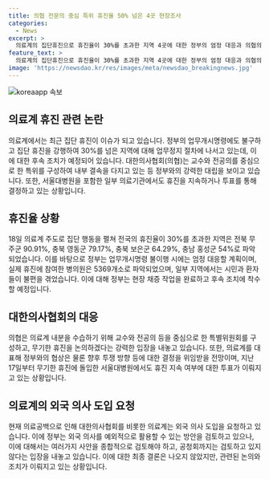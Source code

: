 ```yaml
---
title: 의협 전문의 중심 특위 휴진율 50% 넘은 4곳 현장조사
categories:
  - News
excerpt: >
  의료계의 집단휴진으로 휴진율이 30%를 초과한 지역 4곳에 대한 정부의 엄정 대응과 의협의 교수와 전공의 중심 특위 구성 등이 진행 중이다. 서울대병원 교수들의 투표 결과에 따라 의료계의 무기한 휴진 추진도 영향을 받을 전망이며, 정부는 외국 의사 도입 등 환자단체의 요구에 대해 신중한 입장이라고 밝혔다. 의협이 의료계 내분을 수습하기 위해 특별위원회를 구성하기로 하고, 대한의사협회는 무기한 휴진을 논의할 예정이다. 또한 외국 의사 도입 등의 과감한 의료 개혁 방안을 검토 중이다.
feature_text: >
  의료계의 집단휴진으로 휴진율이 30%를 초과한 지역 4곳에 대한 정부의 엄정 대응과 의협의 교수와 전공의 중심 특위 구성 등이 진행 중이다. 서울대병원 교수들의 투표 결과에 따라 의료계의 무기한 휴진 추진도 영향을 받을 전망이며, 정부는 외국 의사 도입 등 환자단체의 요구에 대해 신중한 입장이라고 밝혔다. 의협이 의료계 내분을 수습하기 위해 특별위원회를 구성하기로 하고, 대한의사협회는 무기한 휴진을 논의할 예정이다. 또한 외국 의사 도입 등의 과감한 의료 개혁 방안을 검토 중이다.
image: 'https://newsdao.kr/res/images/meta/newsdao_breakingnews.jpg'
---
```


<p><img src="https://newsdao.kr/res/images/meta/newsdao_breakingnews.jpg" alt="koreaapp 속보" /></p>

<h2 data-ke-size="size26">의료계 휴진 관련 논란</h2>

<p data-ke-size="size16">의료계에서는 최근 집단 휴진이 이슈가 되고 있습니다. 정부의 업무개시명령에도 불구하고 집단 휴진을 강행하여 30%를 넘은 지역에 대해 업무정지 절차에 나서고 있는데, 이에 대한 후속 조치가 예정되어 있습니다. 대한의사협회(의협)는 교수와 전공의를 중심으로 한 특위를 구성하여 내부 결속을 다지고 있는 등 정부와의 강력한 대립을 보이고 있습니다. 또한, 서울대병원을 포함한 일부 의료기관에서도 휴진을 지속하거나 투표를 통해 결정하고 있는 상황입니다.</p>

<h2 data-ke-size="size26">휴진율 상황</h2>

<p data-ke-size="size16">18일 의료계 주도로 집단 행동을 펼쳐 전국의 휴진율이 30%를 초과한 지역은 전북 무주군 90.91%, 충북 영동군 79.17%, 충북 보은군 64.29%, 충남 홍성군 54%로 파악되었습니다. 이를 바탕으로 정부는 업무개시명령 불이행 시에는 엄정 대응할 계획이며, 실제 휴진에 참여한 병의원은 5369개소로 파악되었으며, 일부 지역에서는 시민과 환자들이 불편을 겪었습니다. 이에 대해 정부는 현장 채증 작업을 완료하고 후속 조치에 착수할 예정입니다.</p>

<h2 data-ke-size="size26">대한의사협회의 대응</h2>

<p data-ke-size="size16">의협은 의료계 내분을 수습하기 위해 교수와 전공의 등을 중심으로 한 특별위원회를 구성하고, 무기한 휴진을 논의하겠다는 강력한 입장을 내놓고 있습니다. 또한, 의료계를 대표해 정부와의 협상은 물론 향후 투쟁 방향 등에 대한 결정을 위임받을 전망이며, 지난 17일부터 무기한 휴진에 돌입한 서울대병원에서도 휴진 지속 여부에 대한 투표가 이뤄지고 있는 상황입니다.</p>

<h2 data-ke-size="size26">의료계의 외국 의사 도입 요청</h2>

<p data-ke-size="size16">현재 의료공백으로 인해 대한의사협회를 비롯한 의료계는 외국 의사 도입을 요청하고 있습니다. 이에 정부는 외국 의사를 예외적으로 활용할 수 있는 방안을 검토하고 있으나, 이에 대해서는 여러가지 사안을 종합적으로 검토해야 하고, 공청회까지는 검토하고 있지 않다는 입장을 내놓고 있습니다. 이에 대한 최종 결론은 나오지 않았지만, 관련된 논의와 조치가 이뤄지고 있는 상황입니다.</p>

